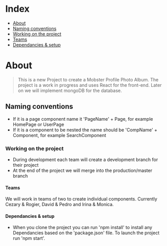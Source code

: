 # Index
- [About](#About)
- [Naming conventions](#Naming-conventions)
- [Working on the project](#Working-on-the-project)
- [Teams](#Teams)
- [Dependancies & setup](#Dependancies-&-setup)


# About
>This is a new Project to create a Mobster Profile Photo Album. The project is a work in progress
>and uses React for the front-end. Later on we will implement mongoDB for the database.


## Naming conventions
- If it is a page component name it 'PageName' + Page, for example HomePage or UserPage
- If it is a component to be nested the name should be 'CompName' + Component, for example SearchComponent


### Working on the project
- During development each team will create a development branch for their project
- At the end of the project we will merge into the production/master branch


#### Teams
We will work in teams of two to create individual components. Currently Cezary & Rogier,
David & Pedro and Irina & Monica.


#### Dependancies & setup
- When you clone the project you can run 'npm install' to install any Dependancies based on the 'package.json' file. To launch the project run 'npm start'.
